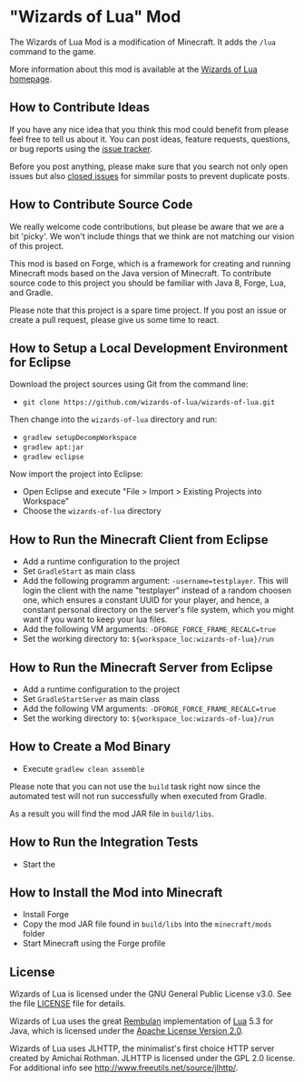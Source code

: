 # "Wizards of Lua" Mod

The Wizards of Lua Mod is a modification of Minecraft. It adds the `/lua` command to the game.

More information about this mod is available at the [Wizards of Lua homepage](http://www.wizards-of-lua.net).

## How to Contribute Ideas
If you have any nice idea that you think this mod could benefit from please feel free to tell us about it. 
You can post ideas, feature requests, questions, or bug reports using the [issue tracker](https://github.com/wizards-of-lua/wizards-of-lua/issues).

Before you post anything, please make sure that you search not only open issues but also [closed issues](https://github.com/wizards-of-lua/wizards-of-lua/pulls?q=is%3Aclosed%20) for simmilar posts to prevent duplicate posts. 

## How to Contribute Source Code
We really welcome code contributions, but please be aware that we are a bit 'picky'. 
We won't include things that we think are not matching our vision of this project.

This mod is based on Forge, which is a framework for creating and running Minecraft mods based on the Java version of Minecraft.
To contribute source code to this project you should be familiar with Java 8, Forge, Lua, and Gradle.

Please note that this project is a spare time project.
If you post an issue or create a pull request, please give us some time to react.

## How to Setup a Local Development Environment for Eclipse
Download the project sources using Git from the command line:
* `git clone https://github.com/wizards-of-lua/wizards-of-lua.git`

Then change into the `wizards-of-lua` directory and run:
* `gradlew setupDecompWorkspace`
* `gradlew apt:jar`
* `gradlew eclipse`

Now import the project into Eclipse:
* Open Eclipse and execute "File > Import > Existing Projects into Workspace"
* Choose the `wizards-of-lua` directory

## How to Run the Minecraft Client from Eclipse
* Add a runtime configuration to the project
* Set `GradleStart` as main class
* Add the following programm argument: `-username=testplayer`. This will login the client with the name "testplayer" instead of a random choosen one, which ensures a constant UUID for your player, and hence, a constant personal directory on the server's file system, which you might want if you want to keep your lua files.
* Add the following VM arguments: `-DFORGE_FORCE_FRAME_RECALC=true`
* Set the working directory to: `${workspace_loc:wizards-of-lua}/run`

## How to Run the Minecraft Server from Eclipse
* Add a runtime configuration to the project
* Set `GradleStartServer` as main class
* Add the following VM arguments: `-DFORGE_FORCE_FRAME_RECALC=true`
* Set the working directory to: `${workspace_loc:wizards-of-lua}/run`

## How to Create a Mod Binary
* Execute `gradlew clean assemble`

Please note that you can not use the `build` task right now since the automated test will not
run successfully when executed from Gradle.

As a result you will find the mod JAR file in `build/libs`.

## How to Run the Integration Tests
* Start the 

## How to Install the Mod into Minecraft 
* Install Forge
* Copy the mod JAR file found in `build/libs` into the `minecraft/mods` folder
* Start Minecraft using the Forge profile

## License
Wizards of Lua is licensed under the GNU General Public License v3.0. See the file [LICENSE](LICENSE) file for details.

Wizards of Lua uses the great [Rembulan](https://github.com/mjanicek/rembulan) implementation of [Lua](https://www.lua.org) 5.3 for Java, which is licensed under the [Apache License Version 2.0](https://www.apache.org/licenses/LICENSE-2.0). 

Wizards of Lua uses JLHTTP, the minimalist's first choice HTTP server created by Amichai Rothman.
JLHTTP is licensed under the GPL 2.0 license. For additional info see http://www.freeutils.net/source/jlhttp/.


